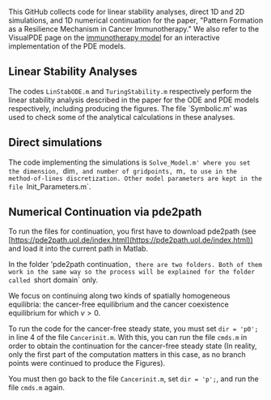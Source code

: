 This GitHub collects code for linear stability analyses, direct 1D and 2D simulations, and 1D numerical continuation for the paper, "Pattern Formation as a Resilience Mechanism in Cancer Immunotherapy." We also refer to the VisualPDE page on the [immunotherapy model](https://visualpde.com/mathematical-biology/immunotherapy-model) for an interactive implementation of the PDE models.

## Linear Stability Analyses
The codes `LinStabODE.m` and `TuringStability.m` respectively perform the linear stability analysis described in the paper for the ODE and PDE models respectively, including producing the figures. The file `Symbolic.m' was used to check some of the analytical calculations in these analyses.

## Direct simulations
The code implementing the simulations is `Solve_Model.m' where you set the dimension, `dim`, and number of gridpoints, `m`, to use in the method-of-lines discretization. Other model parameters are kept in the file `Init_Parameters.m`.

## Numerical Continuation via pde2path
To run the files for continuation, you first have to download pde2path (see [https://pde2path.uol.de/index.html](https://pde2path.uol.de/index.html)) and load it into the current path in Matlab.

In the folder 'pde2path continuation`, there are two folders. Both of them work in the same way so the process will be explained for the folder called `short domain` only.

We focus on continuing along two kinds of spatially homogeneous equilibria: the cancer-free equilibrium and the cancer coexistence equilibrium for which $v > 0$.

To run the code for the cancer-free steady state, you must set `dir = 'p0';` in line 4 of the file `Cancerinit.m`. With this, you can run the file `cmds.m` in order to obtain the continuation for the cancer-free steady state (In reality, only the first part of the computation matters in this case, as no branch points were continued to produce the Figures).

You must then go back to the file `Cancerinit.m`, set `dir = 'p';`, and run the file `cmds.m` again.
